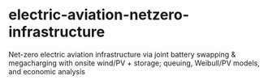 # electric-aviation-netzero-infrastructure
Net-zero electric aviation infrastructure via joint battery swapping &amp; megacharging with onsite wind/PV + storage; queuing, Weibull/PV models, and economic analysis
